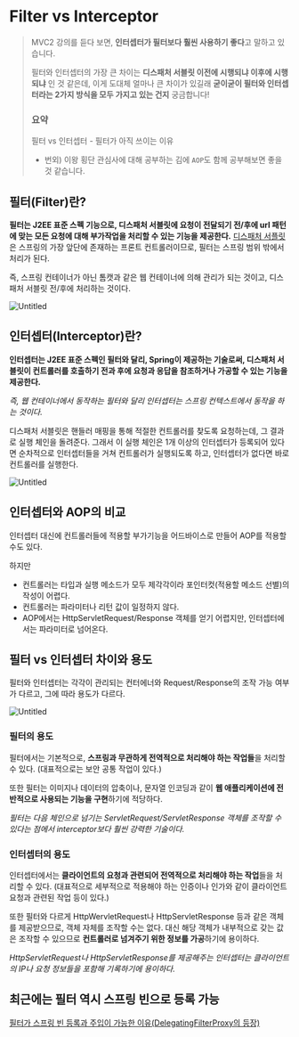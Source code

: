 # Filter vs Interceptor

> MVC2 강의를 듣다 보면, **인터셉터가 필터보다 훨씬 사용하기 좋다**고 말하고 있습니다.
> 
> 
> 필터와 인터셉터의 가장 큰 차이는 **디스패처 서블릿 이전에 시행되냐 이후에 시행되냐** 인 것 같은데, 이게 도대체 얼마나 큰 차이가 있길래 **굳이굳이 필터와 인터셉터라는 2가지 방식을 모두 가지고 있는 건지** 궁금합니다!
> 
> ### **요약**
> 
> 필터 vs 인터셉터 - 필터가 아직 쓰이는 이유
> 
> - 번외) 이왕 횡단 관심사에 대해 공부하는 김에 `AOP`도 함께 공부해보면 좋을 것 같습니다.

## 필터(Filter)란?

**필터는 J2EE 표준 스펙 기능으로, 디스패처 서블릿에 요청이 전달되기 전/후에 url 패턴에 맞는 모든 요청에 대해 부가작업을 처리할 수 있는 기능을 제공한다.** [디스패처 서플릿](https://mangkyu.tistory.com/18)은 스프링의 가장 앞단에 존재하는 프론트 컨트롤러이므로, 필터는 스프링 범위 밖에서 처리가 된다.

즉, 스프링 컨테이너가 아닌 톰캣과 같은 웹 컨테이너에 의해 관리가 되는 것이고, 디스패처 서블릿 전/후에 처리하는 것이다.

![Untitled](Filter%20vs%20Interceptor%202ce8d6a9a9b24f4ead3ee551b15b79b8/Untitled.png)

## 인터셉터(Interceptor)란?

**인터셉터는 J2EE 표준 스펙인 필터와 달리, Spring이 제공하는 기술로써, 디스패처 서블릿이 컨트롤러를 호출하기 전과 후에 요청과 응답을 참조하거나 가공할 수 있는 기능을 제공한다.**

*즉, 웹 컨테이너에서 동작하는 필터와 달리 인터셉터는 스프링 컨텍스트에서 동작을 하는 것이다.*

디스패처 서블릿은 핸들러 매핑을 통해 적절한 컨트롤러를 찾도록 요청하는데, 그 결과로 실행 체인을 돌려준다. 그래서 이 실행 체인은 1개 이상의 인터셉터가 등록되어 있다면 순차적으로 인터셉터들을 거쳐 컨트롤러가 실행되도록 하고, 인터셉터가 없다면 바로 컨트롤러를 실행한다.

![Untitled](Filter%20vs%20Interceptor%202ce8d6a9a9b24f4ead3ee551b15b79b8/Untitled%201.png)

## 인터셉터와 AOP의 비교

인터셉터 대신에 컨트롤러들에 적용할 부가기능을 어드바이스로 만들어 AOP를 적용할 수도 있다. 

하지만

- 컨트롤러는 타입과 실행 메소드가 모두 제각각이라 포인터컷(적용할 메소드 선별)의 작성이 어렵다.
- 컨트롤러는 파라미터나 리턴 값이 일정하지 않다.
- AOP에서는 HttpServletRequest/Response 객체를 얻기 어렵지만, 인터셉터에서는 파라미터로 넘어온다.

## 필터 vs 인터셉터 차이와 용도

필터와 인터셉터는 각각이 관리되는 컨터에너와 Request/Response의 조작 가능 여부가 다르고, 그에 따라 용도가 다르다.

![Untitled](Filter%20vs%20Interceptor%202ce8d6a9a9b24f4ead3ee551b15b79b8/Untitled%202.png)

### 필터의 용도

필터에서는 기본적으로, **스프링과 무관하게 전역적으로 처리해야 하는 작업들**을 처리할 수 있다. (대표적으로는 보안 공통 작업이 있다.)

또한 필터는 이미지나 데이터의 압축이나, 문자열 인코딩과 같이 **웹 애플리케이션에 전반적으로 사용되는 기능을 구현**하기에 적당하다.

*필터는 다음 체인으로 넘기는 ServletRequest/ServletResponse 객체를 조작할 수 있다는 점에서 interceptor보다 훨씬 강력한 기술이다.*

### 인터셉터의 용도

인터셉터에서는 **클라이언트의 요청과 관련되어 전역적으로 처리해야 하는 작업**들을 처리할 수 있다. (대표적으로 세부적으로 적용해야 하는 인증이나 인가와 같이 클라이언트 요청과 관련된 작업 등이 있다.)

또한 필터와 다르게 HttpWervletRequest나 HttpServletResponse 등과 같은 객체를 제공받으므로, 객체 자체를 조작할 수는 없다. 대신 해당 객체가 내부적으로 갖는 값은 조작할 수 있으므로 **컨트롤러로 넘겨주기 위한 정보를 가공**하기에 용이하다.

*HttpServletRequest나 HttpServletResponse를 제공해주는 인터셉터는 클라이언트의 IP나 요청 정보들을 포함해 기록하기에 용이하다.*

## 최근에는 필터 역시 스프링 빈으로 등록 가능

[필터가 스프링 빈 등록과 주입이 가능한 이유(DelegatingFilterProxy의 등장)](https://mangkyu.tistory.com/221)
